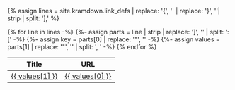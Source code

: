 ---
---

{% assign lines = site.kramdown.link_defs | replace: '{', '' | replace: '}', ''| strip | split: '],' %}
<table class="links">
<thead>
<tr><th>Title</th><th>URL</th></tr>
</thead>
<tbody>
{% for line in lines -%}
{%- assign parts = line | strip | replace: ']', '' | split: ': [' -%}
{%- assign key = parts[0] | replace: '"', '' -%}
{%- assign values = parts[1] | replace: '"', '' | split: ', ' -%}
<tr><td><a href="{{ values[0] }}">{{ values[1] }}</a></td><td><a href="{{ values[0] }}">{{ values[0] }}</a></td></tr>
{% endfor %}
</tbody>
</table>
